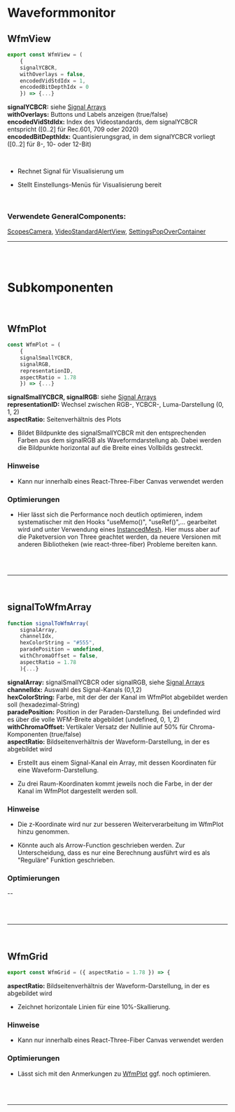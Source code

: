 # Waveformmonitor


## WfmView
```JavaScript
export const WfmView = (
    {
    signalYCBCR,
    withOverlays = false,
    encodedVidStdIdx = 1,
    encodedBitDepthIdx = 0
    }) => {...}
```
**signalYCBCR:**   siehe [Signal Arrays](../SignalArrays) </br>
**withOverlays:**  Buttons und Labels anzeigen (true/false) </br>
**encodedVidStdIdx:**  Index des Videostandards, dem signalYCBCR entspricht ([0..2] für Rec.601, 709 oder 2020) </br>
**encodedBitDepthIdx:** Quantisierungsgrad, in dem signalYCBCR vorliegt ([0..2] für 8-, 10- oder 12-Bit) </br>

</br>

- Rechnet Signal für Visualisierung um

- Stellt Einstellungs-Menüs für Visualisierung bereit

</br>

### Verwendete GeneralComponents:
[ScopesCamera](./SmallGeneralComponents.md#ScopesCamera),
[VideoStandardAlertView](./SmallGeneralComponents.md#VideoStandardAlertView),
[SettingsPopOverContainer](./Settings.md)

---

</br></br>

# Subkomponenten

</br>

## WfmPlot

```JavaScript
const WfmPlot = (
    {
    signalSmallYCBCR,
    signalRGB,
    representationID,
    aspectRatio = 1.78
    }) => {...}
```


**signalSmallYCBCR, signalRGB:**   siehe [Signal Arrays](../SignalArrays) </br>
**representationID:**  Wechsel zwischen RGB-, YCBCR-, Luma-Darstellung (0, 1, 2) </br>
**aspectRatio:**  Seitenverhältnis des Plots </br>

- Bildet Bildpunkte des signalSmallYCBCR  mit den entsprechenden Farben aus dem signalRGB als Waveformdarstellung ab. Dabei werden die Bildpunkte horizontal auf die Breite eines Vollbilds gestreckt.

### Hinweise

- Kann nur innerhalb eines React-Three-Fiber Canvas verwendet werden

### Optimierungen

- Hier lässt sich die Performance noch deutlich optimieren, indem systematischer mit den Hooks "useMemo()", "useRef()",... gearbeitet wird und unter Verwendung eines [InstancedMesh](https://threejs.org/docs/#api/en/objects/InstancedMesh). Hier muss aber auf die Paketversion von Three geachtet werden, da neuere Versionen mit anderen Bibliotheken (wie react-three-fiber) Probleme bereiten kann.

</br>
</br>

---
</br>

## signalToWfmArray

```JavaScript
function signalToWfmArray(
    signalArray,
    channelIdx,
    hexColorString = "#555",
    paradePosition = undefined,
    withChromaOffset = false,
    aspectRatio = 1.78
    ){...}
```

**signalArray:** signalSmallYCBCR oder signalRGB, siehe [Signal Arrays](../SignalArrays) </br>
**channelIdx:** Auswahl des Signal-Kanals (0,1,2) </br>
**hexColorString:** Farbe, mit der der der Kanal im WfmPlot abgebildet werden soll (hexadezimal-String)</br>
**paradePosition:** Position in der Paraden-Darstellung. Bei undefinded wird es über die volle WFM-Breite abgebildet (undefined, 0, 1, 2) </br>
**withChromaOffset:** Vertikaler Versatz der Nullinie auf 50% für Chroma-Komponenten (true/false) </br>
**aspectRatio:** Bildseitenverhältnis der Waveform-Darstellung, in der es abgebildet wird </br>

- Erstellt aus einem Signal-Kanal ein Array, mit dessen Koordinaten für eine Waveform-Darstellung.

- Zu drei Raum-Koordinaten kommt jeweils noch die Farbe, in der der Kanal im WfmPlot dargestellt werden soll.

### Hinweise

- Die z-Koordinate wird nur zur besseren Weiterverarbeitung im WfmPlot hinzu genommen.

- Könnte auch als Arrow-Function geschrieben werden. Zur Unterscheidung, dass es nur eine Berechnung ausführt wird es als "Reguläre" Funktion geschrieben.

### Optimierungen

--

</br>
</br>

---
</br>

## WfmGrid

```JavaScript
export const WfmGrid = ({ aspectRatio = 1.78 }) => {
```

**aspectRatio:** Bildseitenverhältnis der Waveform-Darstellung, in der es abgebildet wird </br>

- Zeichnet horizontale Linien für eine 10%-Skallierung.

### Hinweise

- Kann nur innerhalb eines React-Three-Fiber Canvas verwendet werden

### Optimierungen

- Lässt sich mit den Anmerkungen zu [WfmPlot](#wfmplot) ggf. noch optimieren.

</br>
</br>

---
</br>
